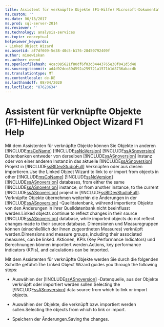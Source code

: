 ```yaml
---
title: Assistent für verknüpfte Objekte (F1-Hilfe) Microsoft-Dokumentation
ms.custom: ''
ms.date: 06/13/2017
ms.prod: sql-server-2014
ms.reviewer: ''
ms.technology: analysis-services
ms.topic: conceptual
helpviewer_keywords:
- Linked Object Wizard
ms.assetid: af7df609-5e38-40c5-b176-28450792409f
author: minewiskan
ms.author: owend
ms.openlocfilehash: 4cac085621f80df6f03d34443765e30f041d5d48
ms.sourcegitcommit: ad4d92dce894592a259721a1571b1d8736abacdb
ms.translationtype: MT
ms.contentlocale: de-DE
ms.lasthandoff: 08/04/2020
ms.locfileid: "87620634"
---
```

# <a name="linked-object-wizard-f1-help"></a><span data-ttu-id="e0122-102">Assistent für verknüpfte Objekte (F1-Hilfe)</span><span class="sxs-lookup"><span data-stu-id="e0122-102">Linked Object Wizard F1 Help</span></span>
  <span data-ttu-id="e0122-103">Mit dem Assistenten für verknüpfte Objekte können Sie Objekte in anderen [!INCLUDE[msCoName](../includes/msconame-md.md)] [!INCLUDE[ssNoVersion](../includes/ssnoversion-md.md)] [!INCLUDE[ssASnoversion](../includes/ssasnoversion-md.md)] Datenbanken entweder von derselben [!INCLUDE[ssASnoversion](../includes/ssasnoversion-md.md)] Instanz oder von einer anderen Instanz in das aktuelle [!INCLUDE[ssASnoversion](../includes/ssasnoversion-md.md)] Projekt in [!INCLUDE[ssBIDevStudioFull](../includes/ssbidevstudiofull-md.md)] Verknüpfen oder aus diesen importieren.</span><span class="sxs-lookup"><span data-stu-id="e0122-103">Use the Linked Object Wizard to link to or import from objects in other [!INCLUDE[msCoName](../includes/msconame-md.md)] [!INCLUDE[ssNoVersion](../includes/ssnoversion-md.md)] [!INCLUDE[ssASnoversion](../includes/ssasnoversion-md.md)] databases, from either the same [!INCLUDE[ssASnoversion](../includes/ssasnoversion-md.md)] instance, or from another instance, to the current [!INCLUDE[ssASnoversion](../includes/ssasnoversion-md.md)] project in [!INCLUDE[ssBIDevStudioFull](../includes/ssbidevstudiofull-md.md)].</span></span> <span data-ttu-id="e0122-104">Verknüpfte Objekte übernehmen weiterhin die Änderungen in der [!INCLUDE[ssASnoversion](../includes/ssasnoversion-md.md)] -Quelldatenbank, während importierte Objekte von den Änderungen in ihrer Quelldatenbank nicht beeinflusst werden.</span><span class="sxs-lookup"><span data-stu-id="e0122-104">Linked objects continue to reflect changes in their source [!INCLUDE[ssASnoversion](../includes/ssasnoversion-md.md)] database, while imported objects do not reflect changes made to their source database.</span></span> <span data-ttu-id="e0122-105">Dimensionen und Measuregruppen können (einschließlich der ihnen zugeordneten Measures) verknüpft werden.</span><span class="sxs-lookup"><span data-stu-id="e0122-105">Dimensions and measure groups, including their associated measures, can be linked.</span></span> <span data-ttu-id="e0122-106">Aktionen, KPIs (Key Performance Indicators) und Berechnungen können importiert werden.</span><span class="sxs-lookup"><span data-stu-id="e0122-106">Actions, key performance indicators (KPIs), and calculations can be imported.</span></span>  
  
 <span data-ttu-id="e0122-107">Mit dem Assistenten für verknüpfte Objekte werden Sie durch die folgenden Schritte geführt:</span><span class="sxs-lookup"><span data-stu-id="e0122-107">The Linked Object Wizard guides you through the following steps:</span></span>  
  
-   <span data-ttu-id="e0122-108">Auswählen der [!INCLUDE[ssASnoversion](../includes/ssasnoversion-md.md)] -Datenquelle, aus der Objekte verknüpft oder importiert werden sollen.</span><span class="sxs-lookup"><span data-stu-id="e0122-108">Selecting the [!INCLUDE[ssASnoversion](../includes/ssasnoversion-md.md)] data source from which to link or import objects.</span></span>  
  
-   <span data-ttu-id="e0122-109">Auswählen der Objekte, die verknüpft bzw. importiert werden sollen.</span><span class="sxs-lookup"><span data-stu-id="e0122-109">Selecting the objects from which to link or import.</span></span>  
  
-   <span data-ttu-id="e0122-110">Speichern der Änderungen.</span><span class="sxs-lookup"><span data-stu-id="e0122-110">Saving the changes.</span></span>  
  
  
